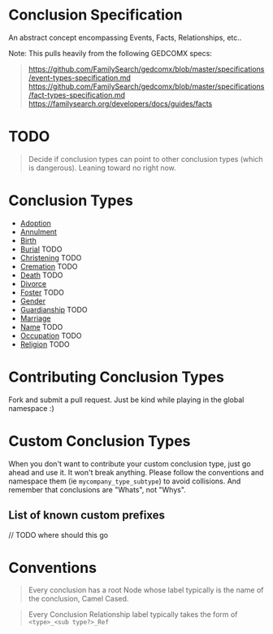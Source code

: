 # Conclusion Specification
An abstract concept encompassing Events, Facts, Relationships, etc..

Note: This pulls heavily from the following GEDCOMX specs:
> https://github.com/FamilySearch/gedcomx/blob/master/specifications/event-types-specification.md
> https://github.com/FamilySearch/gedcomx/blob/master/specifications/fact-types-specification.md
> https://familysearch.org/developers/docs/guides/facts


# TODO
> Decide if conclusion types can point to other conclusion types (which is dangerous). Leaning toward no right now.

# Conclusion Types

* [Adoption](adoption.md)
* [Annulment](annulment.md)
* [Birth](birth.md)
* [Burial](burial.md) TODO
* [Christening](christening.md) TODO
* [Cremation](cremation.md) TODO
* [Death](death.md) TODO
* [Divorce](divorce.md)
* [Foster](foster.md) TODO
* [Gender](gender.md) 
* [Guardianship](guardianship.md) TODO
* [Marriage](marriage.md)
* [Name](name.md) TODO
* [Occupation](occupation.md) TODO
* [Religion](religion.md) TODO


# Contributing Conclusion Types
Fork and submit a pull request. Just be kind while playing in the global namespace :)

# Custom Conclusion Types
When you don't want to contribute your custom conclusion type, just go ahead and use it. It won't break anything.
Please follow the conventions and namespace them (ie `mycompany_type_subtype`) to avoid collisions.
And remember that conclusions are "Whats", not "Whys".

## List of known custom prefixes
// TODO where should this go

# Conventions

> Every conclusion has a root Node whose label typically is the name of the conclusion, Camel Cased.

> Every Conclusion Relationship label typically takes the form of `<type>_<sub type?>_Ref`